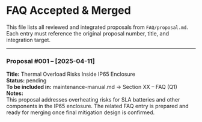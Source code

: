 # FAQ Accepted & Merged  
This file lists all reviewed and integrated proposals from `FAQ/proposal.md`.  
Each entry must reference the original proposal number, title, and integration target.

---

### Proposal #001 – [2025-04-11]  
**Title:** Thermal Overload Risks Inside IP65 Enclosure  
**Status:** pending  
**To be included in:** maintenance-manual.md → Section XX – FAQ (Q1)  
**Notes:**  
This proposal addresses overheating risks for SLA batteries and other components in the IP65 enclosure. The related FAQ entry is prepared and ready for merging once final mitigation design is confirmed.
